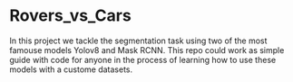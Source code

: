 # Rovers_vs_Cars
In this project we tackle the segmentation task using two of the most famouse models Yolov8 and Mask RCNN. This repo could work as simple guide with code for anyone in the process of learning how to use these models with a custome datasets.




